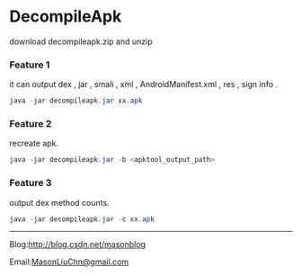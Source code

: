 # DecompileApk

download decompileapk.zip and unzip

### Feature 1

it can output dex , jar , smali , xml , AndroidManifest.xml , res , sign info .
```java
java -jar decompileapk.jar xx.apk
```
### Feature 2
recreate apk.
```java
java -jar decompileapk.jar -b <apktool_output_path>
```
### Feature 3
output dex method counts.
```java
java -jar decompileapk.jar -c xx.apk
```

-----

Blog:http://blog.csdn.net/masonblog

Email:MasonLiuChn@gmail.com
